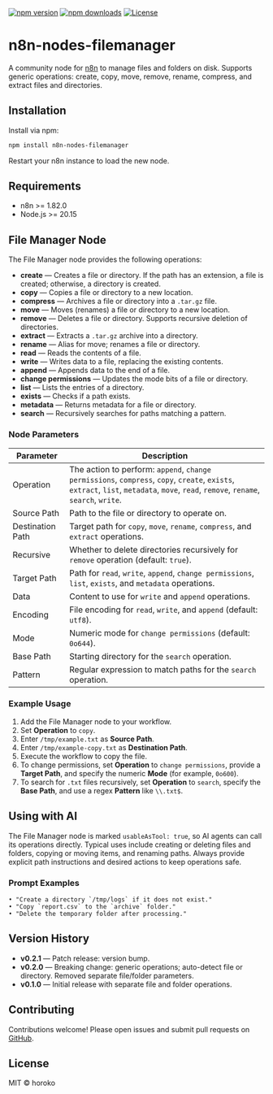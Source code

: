 [![npm version](https://img.shields.io/npm/v/n8n-nodes-filemanager.svg)](https://www.npmjs.com/package/n8n-nodes-filemanager)
[![npm downloads](https://img.shields.io/npm/dm/n8n-nodes-filemanager.svg)](https://www.npmjs.com/package/n8n-nodes-filemanager)
[![License](https://img.shields.io/npm/l/n8n-nodes-filemanager.svg)](https://github.com/xopoko/n8n-nodes-filemanager/blob/main/LICENSE.md)

# n8n-nodes-filemanager

A community node for [n8n](https://n8n.io/) to manage files and folders on disk. Supports generic operations: create, copy, move, remove, rename, compress, and extract files and directories.

## Installation

Install via npm:
```bash
npm install n8n-nodes-filemanager
```

Restart your n8n instance to load the new node.

## Requirements

- n8n >= 1.82.0
- Node.js >= 20.15

## File Manager Node

The File Manager node provides the following operations:

- **create** — Creates a file or directory. If the path has an extension, a file is created; otherwise, a directory is created.
- **copy** — Copies a file or directory to a new location.
- **compress** — Archives a file or directory into a `.tar.gz` file.
- **move** — Moves (renames) a file or directory to a new location.
- **remove** — Deletes a file or directory. Supports recursive deletion of directories.
- **extract** — Extracts a `.tar.gz` archive into a directory.
- **rename** — Alias for move; renames a file or directory.
- **read** — Reads the contents of a file.
- **write** — Writes data to a file, replacing the existing contents.
- **append** — Appends data to the end of a file.
- **change permissions** — Updates the mode bits of a file or directory.
- **list** — Lists the entries of a directory.
- **exists** — Checks if a path exists.
- **metadata** — Returns metadata for a file or directory.
- **search** — Recursively searches for paths matching a pattern.

### Node Parameters

| Parameter        | Description                                                                         |
| ---------------- | ----------------------------------------------------------------------------------- |
| Operation        | The action to perform: `append`, `change permissions`, `compress`, `copy`, `create`, `exists`, `extract`, `list`, `metadata`, `move`, `read`, `remove`, `rename`, `search`, `write`. |
| Source Path      | Path to the file or directory to operate on. |
| Destination Path | Target path for `copy`, `move`, `rename`, `compress`, and `extract` operations. |
| Recursive        | Whether to delete directories recursively for `remove` operation (default: `true`). |
| Target Path      | Path for `read`, `write`, `append`, `change permissions`, `list`, `exists`, and `metadata` operations. |
| Data             | Content to use for `write` and `append` operations. |
| Encoding         | File encoding for `read`, `write`, and `append` (default: `utf8`). |
| Mode             | Numeric mode for `change permissions` (default: `0o644`). |
| Base Path        | Starting directory for the `search` operation. |
| Pattern          | Regular expression to match paths for the `search` operation. |

### Example Usage

1. Add the File Manager node to your workflow.
2. Set **Operation** to `copy`.
3. Enter `/tmp/example.txt` as **Source Path**.
4. Enter `/tmp/example-copy.txt` as **Destination Path**.
5. Execute the workflow to copy the file.
6. To change permissions, set **Operation** to `change permissions`, provide a **Target Path**, and specify the numeric **Mode** (for example, `0o600`).
7. To search for `.txt` files recursively, set **Operation** to `search`, specify the **Base Path**, and use a regex **Pattern** like `\\.txt$`.

## Using with AI

The File Manager node is marked `usableAsTool: true`, so AI agents can call its operations directly. Typical uses include creating or deleting files and folders, copying or moving items, and renaming paths. Always provide explicit path instructions and desired actions to keep operations safe.

### Prompt Examples

```
• "Create a directory `/tmp/logs` if it does not exist."
• "Copy `report.csv` to the `archive` folder."
• "Delete the temporary folder after processing."
```

## Version History

- **v0.2.1** — Patch release: version bump.
- **v0.2.0** — Breaking change: generic operations; auto-detect file or directory. Removed separate file/folder parameters.
- **v0.1.0** — Initial release with separate file and folder operations.

## Contributing

Contributions welcome! Please open issues and submit pull requests on [GitHub](https://github.com/xopoko/n8n-nodes-filemanager).

## License

MIT © horoko
